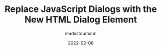 ---
author: madsstoumann
date: 2022-02-08
draft: true
publisher: css
tags:
  - html
  - semantics
target_url: https://css-tricks.com/replace-javascript-dialogs-html-dialog-element/
title: Replace JavaScript Dialogs with the New HTML Dialog Element
---